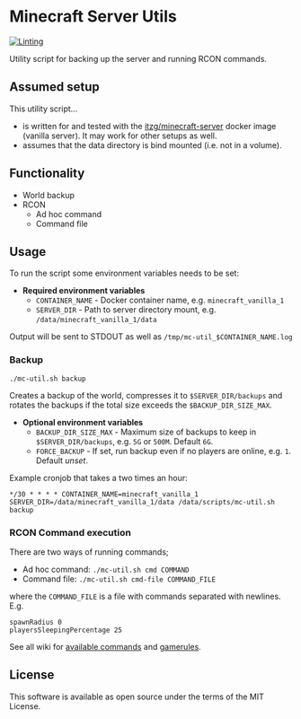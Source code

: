 # Minecraft Server Utils

[![Linting](https://github.com/Granddave/minecraft-server-utils/actions/workflows/ci.yml/badge.svg)](https://github.com/Granddave/minecraft-server-utils/actions/workflows/ci.yml)

Utility script for backing up the server and running RCON commands.

## Assumed setup

This utility script...

- is written for and tested with the [itzg/minecraft-server](https://hub.docker.com/r/itzg/minecraft-server)
  docker image (vanilla server). It may work for other setups as well.
- assumes that the data directory is bind mounted (i.e. not in a volume).

## Functionality

- World backup
- RCON
  - Ad hoc command
  - Command file

## Usage

To run the script some environment variables needs to be set:

- **Required environment variables**
  - `CONTAINER_NAME` - Docker container name, e.g. `minecraft_vanilla_1`
  - `SERVER_DIR` - Path to server directory mount, e.g. `/data/minecraft_vanilla_1/data`

Output will be sent to STDOUT as well as `/tmp/mc-util_$CONTAINER_NAME.log`

### Backup

`./mc-util.sh backup`

Creates a backup of the world, compresses it to `$SERVER_DIR/backups` and rotates the backups if
the total size exceeds the `$BACKUP_DIR_SIZE_MAX`.

- **Optional environment variables**
  - `BACKUP_DIR_SIZE_MAX` - Maximum size of backups to keep in `$SERVER_DIR/backups`, e.g. `5G` or
    `500M`. Default `6G`.
  - `FORCE_BACKUP` - If set, run backup even if no players are online, e.g. `1`. Default *unset*.

Example cronjob that takes a two times an hour:

```
*/30 * * * * CONTAINER_NAME=minecraft_vanilla_1 SERVER_DIR=/data/minecraft_vanilla_1/data /data/scripts/mc-util.sh backup
```

### RCON Command execution

There are two ways of running commands;

- Ad hoc command: `./mc-util.sh cmd COMMAND`
- Command file: `./mc-util.sh cmd-file COMMAND_FILE`

where the `COMMAND_FILE` is a file with commands separated with newlines. E.g.

```
spawnRadius 0
playersSleepingPercentage 25
```

See all wiki for [available commands](https://minecraft.fandom.com/wiki/Commands) and
[gamerules](https://minecraft.fandom.com/wiki/Game_rule).

## License

This software is available as open source under the terms of the MIT License.
